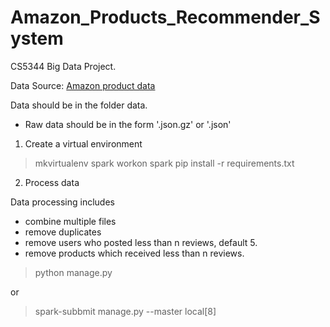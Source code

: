 # Amazon_Products_Recommender_System
CS5344 Big Data Project.

Data Source: [Amazon product data](http://jmcauley.ucsd.edu/data/amazon/)

Data should be in the folder data. 
- Raw data should be in the form '.json.gz' or '.json'

1. Create a virtual environment
> mkvirtualenv spark
> workon spark
> pip install -r requirements.txt

2. Process data

Data processing includes 

- combine multiple files
- remove duplicates
- remove users who posted less than n reviews, default 5.  
- remove products which received less than n reviews.

> python manage.py

or

> spark-subbmit manage.py --master local[8]
